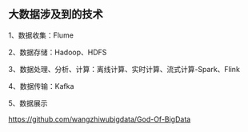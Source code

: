 ## 大数据涉及到的技术

1、数据收集：Flume

2、数据存储：Hadoop、HDFS

3、数据处理、分析、计算：离线计算、实时计算、流式计算-Spark、Flink

4、数据传输：Kafka

5、数据展示





https://github.com/wangzhiwubigdata/God-Of-BigData
